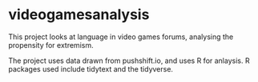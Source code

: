 # videogamesanalysis
This project looks at language in video games forums, analysing the propensity for extremism. 

The project uses data drawn from pushshift.io, and uses R for anlaysis. R packages used include tidytext and the tidyverse.



